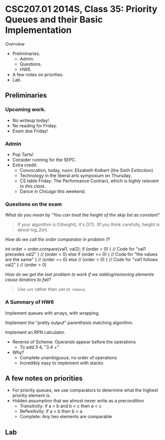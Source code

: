 CSC207.01 2014S, Class 35: Priority Queues and their Basic Implementation
=========================================================================

_Overview_

* Preliminaries.
    * Admin.
    * Questions.
    * HW6.
* A few notes on priorities.
* Lab.

Preliminaries
-------------

### Upcoming work.

* No writeup today!
* No reading for Friday.
* Exam due Friday!

### Admin

* Pop Tarts!
* Consider running for the SEPC.
* Extra credit:
    * Convocation, today, noon: Elizabeth Kolbert (the Sixth Extinction)
    * Technology in the liberal arts symposium on Thursday.
    * CS table Friday: The Performance Contract, which is *highly relevant
      to this class*.
    * Dance in Chicago this weekend.

### Questions on the exam

_What do you mean by "You can treat the height of the skip list as constant"_

> If your algorithm is O(height), it's O(1).  (If you think carefully, 
  height is about log_2(n).

_How do we call the order comparator in problem 1?_

   int order = order.compare(val1, val2);
   if (order < 0) 
     {
       // Code for "val1 precedes val2"
     } // (order < 0)
   else if (order == 0)
     {
       // Code for "the values are the same"
     } // (order == 0)
   else // (order > 0)
     {
       // Code for "val1 follows val2"
     } // (order > 0)

_How do we get the last problem to work if we adding/removing elements cause
iterators to fail?_

> Use `set` rather than `add` or `remove`.

### A Summary of HW6

Implement queues with arrays, with wrapping.

Implement the "pretty output" parenthesis matching algorithm.

Implement an RPN calculator.

* Reverse of Scheme.  Operands appear before the operations
     * To add 3 4, "3 4 +"
* Why?
     * Complete unambiguous; no order of operations
     * Incredibly easy to implement with stacks


A few notes on priorities
-------------------------

* For priority queues, we use comparators to determine what the highest
  priority element is.
* Hidden assumption that we almost never write as a precondition
     * Transitivity: if a < b and b < c then a < c
     * Reflexitivity: if a < b then b > a
     * Complete: Any two elements are comparable

Lab
---
